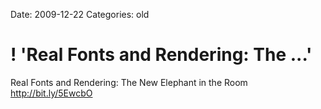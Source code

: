 Date: 2009-12-22
Categories: old

# ! 'Real Fonts and Rendering: The ...'

Real Fonts and Rendering: The New Elephant in the Room <a href="http://bit.ly/5EwcbO" rel="nofollow">http://bit.ly/5EwcbO</a>

